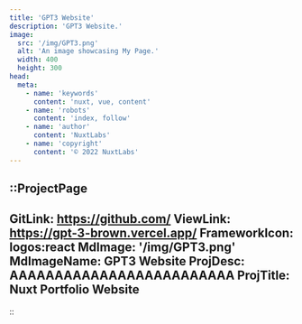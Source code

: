 ```yaml
---
title: 'GPT3 Website'
description: 'GPT3 Website.'
image:
  src: '/img/GPT3.png'
  alt: 'An image showcasing My Page.'
  width: 400
  height: 300
head:
  meta:
    - name: 'keywords'
      content: 'nuxt, vue, content'
    - name: 'robots'
      content: 'index, follow'
    - name: 'author'
      content: 'NuxtLabs'
    - name: 'copyright'
      content: '© 2022 NuxtLabs'
---
```


::ProjectPage
---
GitLink: https://github.com/
ViewLink: https://gpt-3-brown.vercel.app/
FrameworkIcon:  logos:react
MdImage: '/img/GPT3.png'
MdImageName: GPT3 Website
ProjDesc: AAAAAAAAAAAAAAAAAAAAAAAAA
ProjTitle: Nuxt Portfolio Website
---

::
